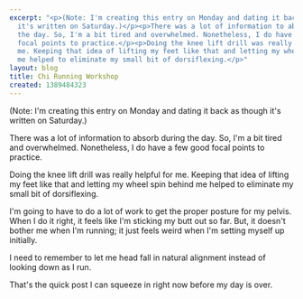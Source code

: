 ```yaml
---
excerpt: "<p>(Note: I'm creating this entry on Monday and dating it back as though
  it's written on Saturday.)</p><p>There was a lot of information to absorb during
  the day. So, I'm a bit tired and overwhelmed. Nonetheless, I do have a few good
  focal points to practice.</p><p>Doing the knee lift drill was really helpful for
  me. Keeping that idea of lifting my feet like that and letting my wheel spin behind
  me helped to eliminate my small bit of dorsiflexing.</p>"
layout: blog
title: Chi Running Workshop
created: 1389484323
---
```

<p>(Note: I'm creating this entry on Monday and dating it back as though it's written on Saturday.)</p><p>There was a lot of information to absorb during the day. So, I'm a bit tired and overwhelmed. Nonetheless, I do have a few good focal points to practice.</p><p>Doing the knee lift drill was really helpful for me. Keeping that idea of lifting my feet like that and letting my wheel spin behind me helped to eliminate my small bit of dorsiflexing.</p><p>I'm going to have to do a lot of work to get the proper posture for my pelvis. When I do it right, it feels like I'm sticking my butt out so far. But, it doesn't bother me when I'm running; it just feels weird when I'm setting myself up initially.</p><p>I need to remember to let me head fall in natural alignment instead of looking down as I run.</p><p>That's the quick post I can squeeze in right now before my day is over.</p>
